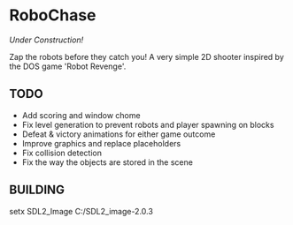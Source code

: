 # RoboChase

*Under Construction!*

Zap the robots before they catch you! A very simple 2D shooter inspired by the DOS game 'Robot Revenge'.

## TODO

 - Add scoring and window chome
 - Fix level generation to prevent robots and player spawning on blocks
 - Defeat & victory animations for either game outcome
 - Improve graphics and replace placeholders
 - Fix collision detection
 - Fix the way the objects are stored in the scene

 ## BUILDING
 
 setx SDL2_Image C:/SDL2_image-2.0.3